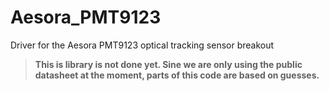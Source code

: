 Aesora_PMT9123
==============

Driver for the Aesora PMT9123 optical tracking sensor breakout

> **This is library is not done yet. Sine we are only using the public datasheet at the moment, parts of this code are based on guesses.**
